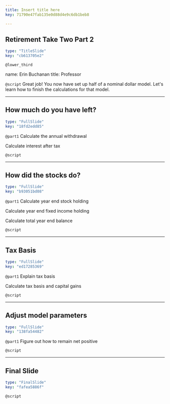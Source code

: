```yaml
---
title: Insert title here
key: 71790e47fab135e0d88d4e9c6db1beb8

---
```

## Retirement Take Two Part 2

```yaml
type: "TitleSlide"
key: "cb613705e2"
```

`@lower_third`

name: Erin Buchanan
title: Professor


`@script`
Great job! You now have set up half of a nominal dollar model. Let's learn how to finish the calculations for that model.


---
## How much do you have left?

```yaml
type: "FullSlide"
key: "18fd2edd85"
```

`@part1`
Calculate the annual withdrawal

Calculate interest after tax


`@script`



---
## How did the stocks do?

```yaml
type: "FullSlide"
key: "b93051bd08"
```

`@part1`
Calculate year end stock holding

Calculate year end fixed income holding

Calculate total year end balance


`@script`



---
## Tax Basis

```yaml
type: "FullSlide"
key: "ed17285369"
```

`@part1`
Explain tax basis

Calculate tax basis and capital gains


`@script`



---
## Adjust model parameters

```yaml
type: "FullSlide"
key: "138fa54482"
```

`@part1`
Figure out how to remain net positive


`@script`



---
## Final Slide

```yaml
type: "FinalSlide"
key: "fafea5886f"
```

`@script`



